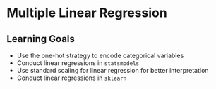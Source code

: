 # Multiple Linear Regression

## Learning Goals

- Use the one-hot strategy to encode categorical variables
- Conduct linear regressions in `statsmodels`
- Use standard scaling for linear regression for better interpretation
- Conduct linear regressions in `sklearn`
